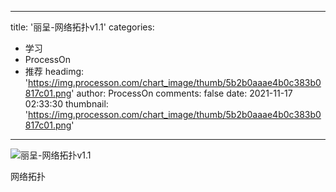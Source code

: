 
---
title: '丽呈-网络拓扑v1.1'
categories: 
 - 学习
 - ProcessOn
 - 推荐
headimg: 'https://img.processon.com/chart_image/thumb/5b2b0aaae4b0c383b0817c01.png'
author: ProcessOn
comments: false
date: 2021-11-17 02:33:30
thumbnail: 'https://img.processon.com/chart_image/thumb/5b2b0aaae4b0c383b0817c01.png'
---

<div>   
<img class="thumb" alt="丽呈-网络拓扑v1.1" src="https://img.processon.com/chart_image/thumb/5b2b0aaae4b0c383b0817c01.png" referrerpolicy="no-referrer">
<p>网络拓扑</p>  
</div>
            